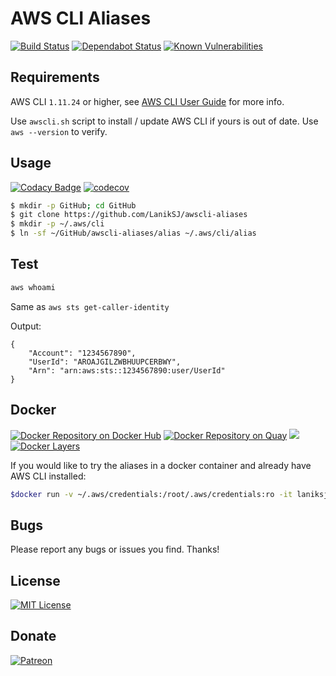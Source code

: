 # AWS CLI Aliases
[![Build Status](https://travis-ci.com/LanikSJ/awscli-aliases.svg?branch=master)](https://travis-ci.com/LanikSJ/awscli-aliases)
[![Dependabot Status](https://api.dependabot.com/badges/status?host=github&repo=LanikSJ/awscli-aliases)](https://dependabot.com)
[![Known Vulnerabilities](https://snyk.io/test/github/LanikSJ/awscli-aliases/badge.svg?targetFile=/docs/Gemfile.lock)](https://snyk.io/test/github/LanikSJ/awscli-aliases)

## Requirements

AWS CLI ``1.11.24`` or higher, see
[AWS CLI User Guide](http://docs.aws.amazon.com/cli/latest/userguide/installing.html) for more info.

Use ``awscli.sh`` script to install / update AWS CLI if yours is out of date. Use ``aws --version`` to verify.

## Usage
[![Codacy Badge](https://api.codacy.com/project/badge/Grade/8d6dd836703e4f37a636c7086fedf619)](https://www.codacy.com/app/LanikSJ/awscli-aliases?utm_source=github.com&amp;utm_medium=referral&amp;utm_content=LanikSJ/awscli-aliases&amp;utm_campaign=Badge_Grade)
[![codecov](https://codecov.io/gh/LanikSJ/awscli-aliases/branch/master/graph/badge.svg)](https://codecov.io/gh/LanikSJ/awscli-aliases)

```bash
$ mkdir -p GitHub; cd GitHub
$ git clone https://github.com/LanikSJ/awscli-aliases
$ mkdir -p ~/.aws/cli
$ ln -sf ~/GitHub/awscli-aliases/alias ~/.aws/cli/alias
```
## Test

```bash
aws whoami
```
Same as ``aws sts get-caller-identity``

Output:

```
{
    "Account": "1234567890",
    "UserId": "AROAJGILZWBHUUPCERBWY",
    "Arn": "arn:aws:sts::1234567890:user/UserId"
}
```
## Docker
[![Docker Repository on Docker Hub](https://img.shields.io/docker/cloud/automated/laniksj/awscli-aliases.svg?style=flat)](https://hub.docker.com/r/laniksj/awscli-aliases)
[![Docker Repository on Quay](https://quay.io/repository/laniksj/awscli-aliases/status "Docker Repository on Quay")](https://quay.io/repository/laniksj/awscli-aliases)
![](https://img.shields.io/docker/pulls/laniksj/awscli-aliases.svg?style=flat)
[![Docker Layers](https://images.microbadger.com/badges/image/laniksj/awscli-aliases.svg)](https://microbadger.com/images/laniksj/awscli-aliases "Get your own image badge on microbadger.com")

If you would like to try the aliases in a docker container and already have AWS CLI installed:

```bash
$docker run -v ~/.aws/credentials:/root/.aws/credentials:ro -it laniksj/awscli-aliases whoami
```
## Bugs

Please report any bugs or issues you find. Thanks!

## License
[![MIT License](https://img.shields.io/badge/license-MIT-blue)](https://en.wikipedia.org/wiki/MIT_License)

## Donate
[![Patreon](https://img.shields.io/badge/patreon-donate-red.svg)](https://www.patreon.com/laniksj/overview)


